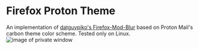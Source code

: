 # Firefox Proton Theme

An implementation of [datguypiko's Firefox-Mod-Blur](https://github.com/datguypiko/Firefox-Mod-Blur) based on Proton Mail's carbon theme color scheme. Tested only on Linux.
![image of private window](https://github.com/Anastasis-M/firefox-proton-theme/assets/77619714/d9afdc01-6294-43f8-bcba-82ab3bcb968e)
